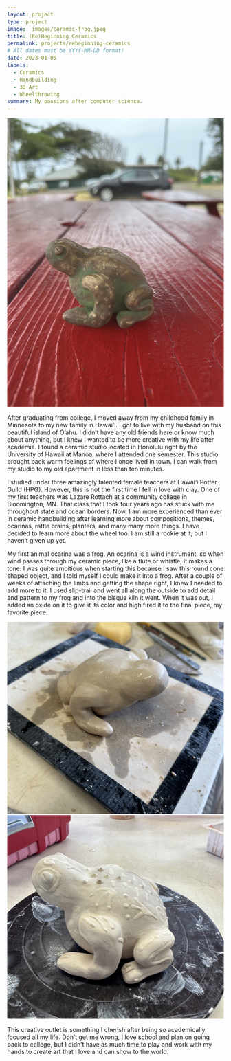 ```yaml
---
layout: project
type: project
image:  images/ceramic-frog.jpeg
title: (Re)Beginning Ceramics
permalink: projects/rebeginning-ceramics
# All dates must be YYYY-MM-DD format!
date: 2023-01-05
labels:
  - Ceramics
  - Handbuilding
  - 3D Art
  - Wheelthrowing
summary: My passions after computer science.
---
```


<div class="ui medium rounded images">
  <img class="ui image" src="../img/rebeginning-ceramics/ceramic-frog.jpeg">
</div>

After graduating from college, I moved away from my childhood family in Minnesota to my new family in Hawai’i. I got to live with my husband on this beautiful island of O’ahu. I didn’t have any old friends here or know much about anything, but I knew I wanted to be more creative with my life after academia. I found a ceramic studio located in Honolulu right by the University of Hawaii at Manoa, where I attended one semester. This studio brought back warm feelings of where I once lived in town. I can walk from my studio to my old apartment in less than ten minutes.

I studied under three amazingly talented female teachers at Hawai’i Potter Guild (HPG). However, this is not the first time I fell in love with clay. One of my first teachers was Lazare Rottach at a community college in Bloomington, MN. That class that I took four years ago has stuck with me throughout state and ocean borders. Now, I am more experienced than ever in ceramic handbuilding after learning more about compositions, themes, ocarinas, rattle brains, planters, and many many more things. I have decided to learn more about the wheel too. I am still a rookie at it, but I haven’t given up yet.

My first animal ocarina was a frog. An ocarina is a wind instrument, so when wind passes through my ceramic piece, like a flute or whistle, it makes a tone. I was quite ambitious when starting this because I saw this round cone shaped object, and I told myself I could make it into a frog. After a couple of weeks of attaching the limbs and getting the shape right, I knew I needed to add more to it. I used slip-trail and went all along the outside to add detail and pattern to my frog and into the bisque kiln it went. When it was out, I added an oxide on it to give it its color and high fired it to the final piece, my favorite piece.

<div class="ui medium rounded images">
  <img class="ui image" src="../img/rebeginning-ceramics/soft-ceramic-frog.jpeg">
</div>

<div class="ui medium rounded images">
  <img class="ui image" src="../img/rebeginning-ceramics/sliptrail-ceramic-frog.jpeg">
</div>

This creative outlet is something I cherish after being so academically focused all my life. Don’t get me wrong, I love school and plan on going back to college, but I didn’t have as much time to play and work with my hands to create art that I love and can show to the world.

<br>
<br>
<br>
